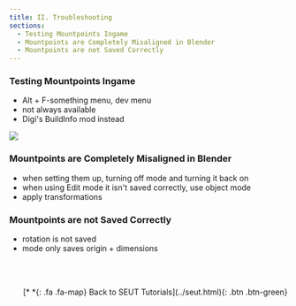 ```yaml
---
title: II. Troubleshooting
sections:
  - Testing Mountpoints Ingame
  - Mountpoints are Completely Misaligned in Blender
  - Mountpoints are not Saved Correctly
---
```

### Testing Mountpoints Ingame
* Alt + F-something menu, dev menu
* not always available
* Digi's BuildInfo mod instead

![](/modding-reference/assets/images/tutorials/seut/mountpoints_test.png)

### Mountpoints are Completely Misaligned in Blender
* when setting them up, turning off mode and turning it back on
* when using Edit mode it isn't saved correctly, use object mode
* apply transformations

### Mountpoints are not Saved Correctly
* rotation is not saved
* mode only saves origin + dimensions

<br><br/>

<p style="text-align:right">[*&nbsp;*{: .fa .fa-map} Back to SEUT Tutorials](../seut.html){: .btn .btn-green}</p>